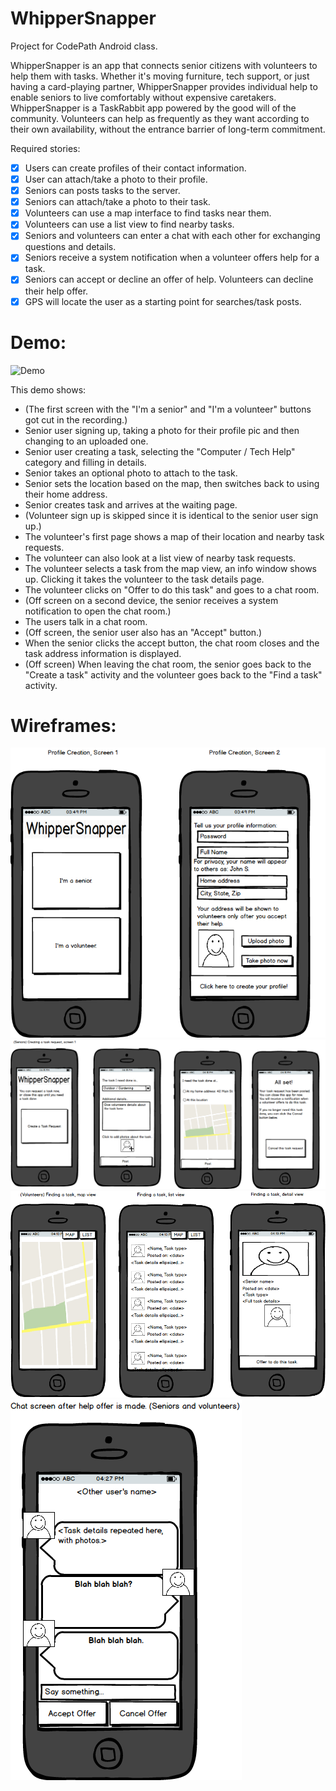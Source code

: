 # WhipperSnapper
Project for CodePath Android class.

WhipperSnapper is an app that connects senior citizens with volunteers to help them with tasks. Whether it's moving furniture, tech support, or just having a card-playing partner, WhipperSnapper provides individual help to enable seniors to live comfortably without expensive caretakers. WhipperSnapper is a TaskRabbit app powered by the good will of the community. Volunteers can help as frequently as they want according to their own availability, without the entrance barrier of long-term commitment.

Required stories:

 * [X] Users can create profiles of their contact information.
 * [X] User can attach/take a photo to their profile.
 * [X] Seniors can posts tasks to the server.
 * [X] Seniors can attach/take a photo to their task.
 * [X] Volunteers can use a map interface to find tasks near them.
 * [X] Volunteers can use a list view to find nearby tasks.
 * [X] Seniors and volunteers can enter a chat with each other for exchanging questions and details.
 * [X] Seniors receive a system notification when a volunteer offers help for a task.
 * [X] Seniors can accept or decline an offer of help. Volunteers can decline their help offer.
 * [X] GPS will locate the user as a starting point for searches/task posts.

# Demo:

 ![Demo](demo.gif)

This demo shows:

 * (The first screen with the "I'm a senior" and "I'm a volunteer" buttons got cut in the recording.)
 * Senior user signing up, taking a photo for their profile pic and then changing to an uploaded one.
 * Senior user creating a task, selecting the "Computer / Tech Help" category and filling in details.
 * Senior takes an optional photo to attach to the task.
 * Senior sets the location based on the map, then switches back to using their home address.
 * Senior creates task and arrives at the waiting page.
 * (Volunteer sign up is skipped since it is identical to the senior user sign up.)
 * The volunteer's first page shows a map of their location and nearby task requests.
 * The volunteer can also look at a list view of nearby task requests.
 * The volunteer selects a task from the map view, an info window shows up. Clicking it takes the volunteer to the task details page.
 * The volunteer clicks on "Offer to do this task" and goes to a chat room.
 * (Off screen on a second device, the senior receives a system notification to open the chat room.)
 * The users talk in a chat room.
 * (Off screen, the senior user also has an "Accept" button.)
 * When the senior clicks the accept button, the chat room closes and the task address information is displayed.
 * (Off screen) When leaving the chat room, the senior goes back to the "Create a task" activity and the volunteer goes back to the "Find a task" activity.

# Wireframes:

 ![Profile creation](ws_profile_creation.png)
 ![Seniors posting a task](ws_senior_create_task.png)
 ![Volunteers finding a task](ws_volunteer_find_task.png)
 ![Chat screen to accept help offer](ws_chat.png)